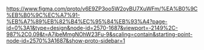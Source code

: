 https://www.figma.com/proto/v6E9ZP3oo5W2oyBU7XuWFm/%EA%B0%9C%EB%B0%9C%EC%A7%91-%EB%A7%89%EB%82%B4%EC%95%84%EB%93%A4?page-id=0%3A1&type=design&node-id=2570-1687&viewport=-2149%2C-987%2C0.09&t=A7jbeMmgNOhW23Fu-9&scaling=contain&starting-point-node-id=2570%3A1687&show-proto-sidebar=1